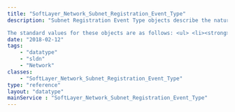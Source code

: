 ```yaml
---
title: "SoftLayer_Network_Subnet_Registration_Event_Type"
description: "Subnet Registration Event Type objects describe the nature of a [SoftLayer_Network_Subnet_Registration_Event](/reference/datatypes/SoftLayer_Network_Subnet_Registration_Event) 

The standard values for these objects are as follows: <ul> <li><strong>REGISTRATION_CREATED</strong> - Indicates that the registration has been created</li> <li><strong>REGISTRATION_UPDATED</strong> - Indicates that the registration has been updated</li> <li><strong>REGISTRATION_CANCELLED</strong> - Indicates that the registration has been cancelled</li> <li><strong>RIR_RESPONSE</strong> - Indicates that an action taken against the RIR has produced a response. More details will be provided in the event message.</li> <li><strong>ERROR</strong> - Indicates that an error has been encountered. More details will be provided in the event message.</li> <li><strong>NOTE</strong> - An employee or other system has entered a note regarding the registration. The note content will be provided in the event message.</li> </ul> "
date: "2018-02-12"
tags:
    - "datatype"
    - "sldn"
    - "Network"
classes:
    - "SoftLayer_Network_Subnet_Registration_Event_Type"
type: "reference"
layout: "datatype"
mainService : "SoftLayer_Network_Subnet_Registration_Event_Type"
---
```

